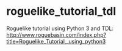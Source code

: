 # roguelike_tutorial_tdl
Roguelike tutorial using Python 3 and TDL: http://www.roguebasin.com/index.php?title=Roguelike_Tutorial,_using_python3
